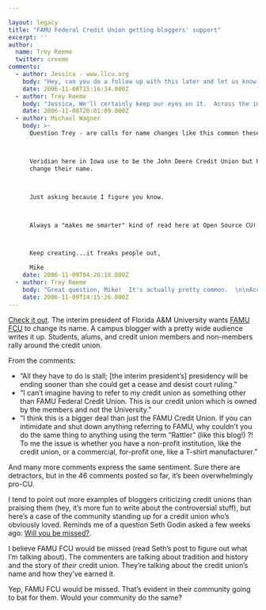 ```yaml
---

layout: legacy
title: "FAMU Federal Credit Union getting bloggers' support"
excerpt: ''
author:
  name: Trey Reeme
  twitter: creeme
comments:
  - author: Jessica - www.llcu.org
    body: "Hey, can you do a follow up with this later and let us know the outcome? Personally I think they need to leave the name alone, but that's just my opinion. I am interested in how it turns out though. :)"
    date: 2006-11-08T15:16:34.000Z
  - author: Trey Reeme
    body: "Jessica, We'll certainly keep our eyes on it.  Across the industry, many credit unions are dealing with the same name change issue.  \n\nI lean toward supporting the company (in this case the university) when a credit union has grown to either include other SEGs and especially when it has broadened its FOM to include the community. For FAMU FCU, their FOM doesn't include the community, but it has expanded beyond the university."
    date: 2006-11-08T20:01:09.000Z
  - author: Michael Wagner
    body: >-
      Question Trey - are calls for name changes like this common these days?



      Veridian here in Iowa use to be the John Deere Credit Union but had to
      change their name.



      Just asking because I figure you know.



      Always a "makes me smarter" kind of read here at Open Source CU!



      Keep creating...it freaks people out,

      Mike
    date: 2006-11-09T04:26:18.000Z
  - author: Trey Reeme
    body: "Great question, Mike!  It's actually pretty common.  \n\nAccording to Callahan & Associates, last month the following name changes occurred:\n\n* Albertsons Employees Federal Credit Union<br /> became *TruGrocer Federal Credit Union*\n* Bell Com Credit Union<br /> became *Option 1 Credit Union* \n* Power 1 Credit Union<br /> became *Power Financial Credit Union*\n* W G M Federal Credit Union<br /> became *Grant County Community Federal Credit Union*\n* Kitsap County Public Employees Credit Union<br /> became *Connection Credit Union*\n* Steel Works Community Federal Credit Union<br /> became *First Choice America Community Federal Credit Union* \n* SUNY-Plattsburgh Federal Credit Union<br /> became *UFirst Federal Credit Union*\n\nFor at least two in the list, I have a hunch that they were feeling pressure much like FAMU FCU is right now.\n\nI've been seeing a lot of CUs switching to names like \"TruGrocer\", \"UFirst\", \"TwinStar\" and even \"VAntage Trust\" (they're in Virginia, get it? Get it?).  \n\nIn five years, everyone will be looking back on the whole mixed capital letters with no spaces thing saying, \"How 2006!\""
    date: 2006-11-09T14:15:26.000Z
---
```


<p>
<a href="http://rattlernation.blogspot.com/2006/10/castell-challenges-credit-union-over.html">Check it out</a>. The interim president of Florida A&#38;M University wants <a href="http://www.famufcu.com"><span class="caps">FAMU FCU</span></a> to change its name.  A campus blogger with a pretty wide audience writes it up.  Students, alums, and credit union members and non-members rally around the credit union. 
</p><p>
From the comments:
</p><ul>
<li>&#8220;All they have to do is stall; [the interim president&#8217;s] presidency will be ending sooner than she could get a cease and desist court ruling.&#8221;</li>
<li>&#8220;I can&#8217;t imagine having to refer to my credit union as something other than <span class="caps">FAMU</span> Federal Credit Union. This is our credit union which is owned by the members and not the University.&#8221;</li>
<li>&#8220;I think this is a bigger deal than just the <span class="caps">FAMU</span> Credit Union. If you can intimidate and shut down anything referring to <span class="caps">FAMU</span>, why couldn&#8217;t you do the same thing to anything using the term &#8220;Rattler&#8221; (like this blog!) ?! To me the issue is whether you have a non-profit institution, like the credit union, or a commercial, for-profit one, like a T-shirt manufacturer.&#8221;</li>
</ul><p>
And many more comments express the same sentiment.  Sure there are detractors, but in the 46 comments posted so far, it&#8217;s been overwhelmingly pro-CU.  
</p>
<p>
I tend to point out more examples of bloggers criticizing credit unions than praising them (hey, it&#8217;s more fun to write about the controversial stuff), but here&#8217;s a case of the community standing up for a credit union who&#8217;s obviously loved.  Reminds me of a question Seth Godin asked a few weeks ago: <a href="http://sethgodin.typepad.com/seths_blog/2006/10/will_you_be_mis.html">Will you be missed?</a>.
</p>
<p>
I believe <span class="caps">FAMU FCU</span> would be missed (read Seth&#8217;s post to figure out what I&#8217;m talking about).  The commenters are talking about tradition and history and the story of <em>their</em> credit union.  They&#8217;re talking about the credit union&#8217;s name and how they&#8217;ve earned it.
</p>
<p>
Yep, <span class="caps">FAMU FCU</span> would be missed. That&#8217;s evident in their community going to bat for them.  Would your community do the same?  
</p>
